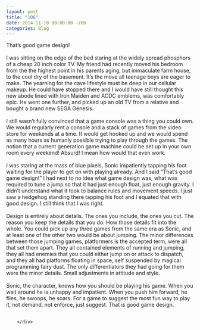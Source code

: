 ```yaml
---
layout: post
title: "106"
date: 2014-11-10 00:00:00 -700
categories: Blog
---
```


<div class="blog-content">
				<div class="paragraph" style="text-align:left;"><span style=""><span style="">That&rsquo;s good game design!</span><br><span style=""></span><br><span style=""></span><span style="">I was sitting on the edge of the bed staring at the widely spread phosphors of a cheap 20 inch color TV. My friend had recently moved his bedroom from the the highest point in his parents aging, but immaculate farm house, to the cool dry of the basement. It&rsquo;s the move all teenage boys are eager to make. The yearning for the cave lifestyle must be deep in our cellular makeup. He could have stopped there and I would have still thought this new abode lined with Iron Maiden and ACDC emblems, was comfortably epic. He went one further, and picked up an old TV from a relative and bought a brand new SEGA Genesis. </span><br><span style=""></span><br><span style=""></span><span style="">I still wasn&rsquo;t fully convinced that a game console was a thing you could own. We would regularly rent a console and a stack of games from the video store for weekends at a time. It would get hooked up and we would spend as many hours as humanly possible trying to play through the games. The notion that a current generation game machine could be set up in your own room every weekend! Absurd! I mean how would that even work. </span><br><span style=""></span><br><span style=""></span><span style="">I was staring at the mass of blue pixels, Sonic impatiently tapping his foot waiting for the player to get on with playing already. And I said &ldquo;That&rsquo;s good game design!&rdquo; I had next to no idea what game design was, what was required to tune a jump so that it had just enough float, just enough gravity. I didn&rsquo;t understand what it took to balance rules and movement speeds. I just saw a hedgehog standing there tapping his foot and I equated that with good design. I still think that I was right. </span><br><span style=""></span><br><span style=""></span><span style="">Design is entirely about details. The ones you include, the ones you cut. The reason you keep the details that you do. How those details fit into the whole. You could pick up any three games from the same era as Sonic, and at least one of the other two would be about jumping. The minor differences between those jumping games, platformers is the accepted term, were all that set them apart. They all contained elements of running and jumping, they all had enemies that you could either jump on or attack to dispatch, and they all had platforms floating in space, self suspended by magical programming fairy dust. The only differentiators they had going for them were the minor details. Small adjustments in attitude and style. </span><br><span style=""></span><br><span style=""></span><span style="">Sonic, the character, knows how you should be playing his game. When you wait around he is unhappy and impatient. When you push him forward, he flies, he swoops, he soars. For a game to suggest the most fun way to play it, not demand, not enforce, just suggest. That is good game design.</span><br><br></span></div>

		</div>
        